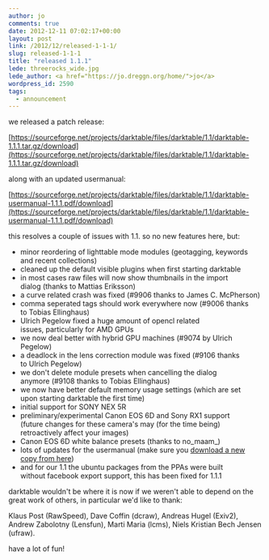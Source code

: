 ```yaml
---
author: jo
comments: true
date: 2012-12-11 07:02:17+00:00
layout: post
link: /2012/12/released-1-1-1/
slug: released-1-1-1
title: "released 1.1.1"
lede: threerocks_wide.jpg
lede_author: <a href="https://jo.dreggn.org/home/">jo</a>
wordpress_id: 2590
tags:
  - announcement
---
```

we released a patch release:

[https://sourceforge.net/projects/darktable/files/darktable/1.1/darktable-1.1.1.tar.gz/download](https://sourceforge.net/projects/darktable/files/darktable/1.1/darktable-1.1.1.tar.gz/download)

along with an updated usermanual:

[https://sourceforge.net/projects/darktable/files/darktable/1.1/darktable-usermanual-1.1.1.pdf/download](https://sourceforge.net/projects/darktable/files/darktable/1.1/darktable-usermanual-1.1.1.pdf/download)

this resolves a couple of issues with 1.1. so no new features here, but:

* minor reordering of lighttable mode modules (geotagging, keywords and recent collections)
* cleaned up the default visible plugins when first starting darktable
* in most cases raw files will now show thumbnails in the import dialog (thanks to Mattias Eriksson)
* a curve related crash was fixed (#9906 thanks to James C. McPherson)
* comma seperated tags should work everywhere now (#9006 thanks to Tobias Ellinghaus)
* Ulrich Pegelow fixed a huge amount of opencl related issues, particularly for AMD GPUs
* we now deal better with hybrid GPU machines (#9074 by Ulrich Pegelow)
* a deadlock in the lens correction module was fixed (#9106 thanks to Ulrich Pegelow)
* we don't delete module presets when cancelling the dialog anymore (#9108 thanks to Tobias Ellinghaus)
* we now have better default memory usage settings (which are set upon starting darktable the first time)
* initial support for SONY NEX 5R
* preliminary/experimental Canon EOS 6D and Sony RX1 support (future changes for these camera's may (for the time being) retroactively affect your images)
* Canon EOS 6D white balance presets (thanks to no_maam_)
* lots of updates for the usermanual (make sure you [download a new copy from here](https://sourceforge.net/projects/darktable/files/darktable/1.1/darktable-usermanual-1.1.1.pdf/download))
* and for our 1.1 the ubuntu packages from the PPAs were built without facebook export support, this has been fixed for 1.1.1

darktable wouldn't be where it is now if we weren't able to depend on
the great work of others, in particular we'd like to thank:

Klaus Post (RawSpeed), Dave Coffin (dcraw), Andreas Hugel (Exiv2),
Andrew Zabolotny (Lensfun), Marti Maria (lcms), Niels Kristian Bech Jensen (ufraw).

have a lot of fun!
